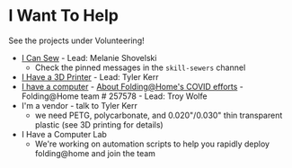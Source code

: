 # I Want To Help

See the projects under Volunteering!

* [I Can Sew](https://wytechcc.com/help-and-resources/i-want-to-help__trashed/for-makers-sewing/) - Lead: Melanie Shovelski
  * Check the pinned messages in the `skill-sewers` channel
* [I Have a 3D Printer](https://wytechcc.com/help-and-resources/i-want-to-help__trashed/for-makers-3d-printing/) - Lead: Tyler Kerr
* [I have a computer](https://foldingathome.org/start-folding/) - [About Folding@Home's COVID efforts](https://foldingathome.org/2020/02/27/foldinghome-takes-up-the-fight-against-covid-19-2019-ncov/) - Folding@Home team # 257578 - Lead: Troy Wolfe
* I'm a vendor - talk to Tyler Kerr
  * we need PETG, polycarbonate, and 0.020"/0.030" thin transparent plastic (see 3D printing for details)
* I Have a Computer Lab
  * We're working on automation scripts to help you rapidly deploy folding@home and join the team
